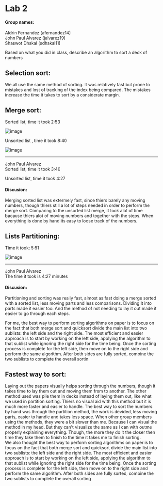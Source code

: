
# Lab 2

#### Group names:

Aldrin Fernandez (afernandez14)\
John Paul Alvarez (jalvarez19)\
Shaswot Dhakal (sdhakal11)


Based on what you did in class, describe an algorithm to sort a deck of numbers

## Selection sort:
We all use the same method of sorting.
It was relatively fast but prone to mistakes and lost of tracking of the index being compared. The mistakes increase the time it takes to sort by a considerate margin.

## Merge sort:

Sorted list, time it took 2:53

![image](https://github.com/user-attachments/assets/942bc049-fc5e-4d20-a954-bfa317976702)

Unsorted list , time it took 8:40

![image](https://github.com/user-attachments/assets/dfcd15a8-f4e3-4d63-97d7-0d54c20ebb57)

---
John Paul Alvarez<br>
Sorted list, time it took 3:40<br>

Unsorted list, time it took 4:27<br>

#### Discusion:

Merging sorted list was extermely fast, since thiers barely any moving numbers, though thiers still a lot of steps needed in order to perform the merge sort. Comparing to the unsorted list merge, it took alot of time bacause thiers alot of moving numbers and together with the steps. When everything is done by hand its easy to loose track of the numbers.



## Lists Partitioning:

Time it took: 5:51

![image](https://github.com/user-attachments/assets/79b3ceec-0930-452a-8877-f860951c84ff)

---
John Paul Alvarez<br>
The time it took is 4:27 minutes<br>

#### Discusion:

Partitioning and sorting was really fast, almost as fast doing a merge sorted with a sorted list, less moving parts and less comparisons. Dividing it into parts made it easier too. And the method of not needing to lay it out made it easier to go through each steps.

For me, the best way to perform sorting algorithms on paper is to focus on the fact that both merge sort and quicksort divide the main list into two sublists: the left side and the right side. The most efficient and easier approach is to start by working on the left side, applying the algorithm to that sublist while ignoring the right side for the time being. Once the sorting process is complete for the left side, then move on to the right side and perform the same algorithm. After both sides are fully sorted, combine the two sublists to complete the overall sortin



## Fastest way to sort:

Laying out the papers visually helps sorting through the numbers, though it takes time to lay them out and moving them from to another. The other method used was pile them in decks instead of laying them out, like what we used in partition sorting. Thiers no visual aid with this method but it is much more faster and easier to handle.  The best way to sort the numbers by hand was through the partition method, the work is devided, less moving parts, easier to handle and takes less space. When other group members using the methods, they were a bit slower than me. Because I can visual the method in my head. But they can't visualize the same as I can with outme properly explaining everything. Though, the more they do it the closer then time they take them to finish to the time it takes me to finish sorting.   
We also thought the best way to perform sorting algorithms on paper is to focus on the fact that both merge sort and quicksort divide the main list into two sublists: the left side and the right side. The most efficient and easier approach is to start by working on the left side, applying the algorithm to that sublist while ignoring the right side for the time being. Once the sorting process is complete for the left side, then move on to the right side and perform the same algorithm. After both sides are fully sorted, combine the two sublists to complete the overall sorting
